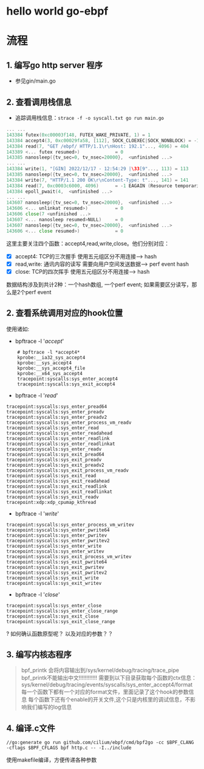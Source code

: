 # hello world go-ebpf


# 流程

## 1. 编写go http server 程序
- 参见gin/main.go


## 2. 查看调用栈信息
- 追踪调用栈信息：`strace -f -o syscall.txt go run main.go`
```go
... ...
143384 futex(0xc00003f148, FUTEX_WAKE_PRIVATE, 1) = 1
143384 accept4(3, 0xc00029fa58, [112], SOCK_CLOEXEC|SOCK_NONBLOCK) = -1 EAGAIN (Resource temporarily unavailable)
143384 read(7, "GET /ebpf/ HTTP/1.1\r\nHost: 192.1"..., 4096) = 404
143389 <... futex resumed>)             = 0
143385 nanosleep({tv_sec=0, tv_nsec=20000},  <unfinished ...>
... ...
143384 write(1, "[GIN] 2022/12/17 - 12:54:29 |\33[9"..., 113) = 113
143385 nanosleep({tv_sec=0, tv_nsec=20000},  <unfinished ...>
143384 write(7, "HTTP/1.1 200 OK\r\nContent-Type: t"..., 141) = 141
143384 read(7, 0xc0003c6000, 4096)      = -1 EAGAIN (Resource temporarily unavailable)
143384 epoll_pwait(4,  <unfinished ...>
... ...
143607 nanosleep({tv_sec=0, tv_nsec=20000},  <unfinished ...>
143606 <... unlinkat resumed>)          = 0
143606 close(7 <unfinished ...>
143607 <... nanosleep resumed>NULL)     = 0
143607 nanosleep({tv_sec=0, tv_nsec=20000},  <unfinished ...>
143606 <... close resumed>)             = 0
```
这里主要关注四个函数：accept4,read,write,close。他们分别对应：
-[x] accept4: TCP的三次握手
使用五元组区分不用连接--> hash
-[x] read,write: 通讯内容的读写
需要向用户空间发送数据--> perf event hash
-[x] close: TCP的四次挥手
使用五元组区分不用连接--> hash

数据结构涉及到共计2种：一个hash数组, 一个perf event; 如果需要区分读写，那么是2个perf event


## 2. 查看系统调用对应的hook位置
使用诸如: 
- bpftrace -l '*accept*' 
```shell
    # bpftrace -l *accept4*
    kprobe:__ia32_sys_accept4
    kprobe:__sys_accept4
    kprobe:__sys_accept4_file
    kprobe:__x64_sys_accept4
    tracepoint:syscalls:sys_enter_accept4
    tracepoint:syscalls:sys_exit_accept4
```
- bpftrace -l '*read*'
```shell
tracepoint:syscalls:sys_enter_pread64
tracepoint:syscalls:sys_enter_preadv
tracepoint:syscalls:sys_enter_preadv2
tracepoint:syscalls:sys_enter_process_vm_readv
tracepoint:syscalls:sys_enter_read
tracepoint:syscalls:sys_enter_readahead
tracepoint:syscalls:sys_enter_readlink
tracepoint:syscalls:sys_enter_readlinkat
tracepoint:syscalls:sys_enter_readv
tracepoint:syscalls:sys_exit_pread64
tracepoint:syscalls:sys_exit_preadv
tracepoint:syscalls:sys_exit_preadv2
tracepoint:syscalls:sys_exit_process_vm_readv
tracepoint:syscalls:sys_exit_read
tracepoint:syscalls:sys_exit_readahead
tracepoint:syscalls:sys_exit_readlink
tracepoint:syscalls:sys_exit_readlinkat
tracepoint:syscalls:sys_exit_readv
tracepoint:xdp:xdp_cpumap_kthread
```
- bpftrace -l '*write*'
```shell
tracepoint:syscalls:sys_enter_process_vm_writev
tracepoint:syscalls:sys_enter_pwrite64
tracepoint:syscalls:sys_enter_pwritev
tracepoint:syscalls:sys_enter_pwritev2
tracepoint:syscalls:sys_enter_write
tracepoint:syscalls:sys_enter_writev
tracepoint:syscalls:sys_exit_process_vm_writev
tracepoint:syscalls:sys_exit_pwrite64
tracepoint:syscalls:sys_exit_pwritev
tracepoint:syscalls:sys_exit_pwritev2
tracepoint:syscalls:sys_exit_write
tracepoint:syscalls:sys_exit_writev
```
- bpftrace -l '*close*'
```shell
tracepoint:syscalls:sys_enter_close
tracepoint:syscalls:sys_enter_close_range
tracepoint:syscalls:sys_exit_close
tracepoint:syscalls:sys_exit_close_range
```
? 如何确认函数原型呢？ 以及对应的参数？？

## 3. 编写内核态程序

> bpf_printk 会将内容输出到/sys/kernel/debug/tracing/trace_pipe
> bpf_printk不能输出中文!!!!!!!!!!!!
> 需要到以下目录获取每个函数的ctx信息：sys/kernel/debug/tracing/events/syscalls/sys_enter_accept4/format
> 每一个函数下都有一个对应的format文件，里面记录了这个hook的参数信息
> 每个函数下还有个enable的开关文件,这个只是内核里的调试信息，不影响我们编写的log信息


## 4. 编译.c文件
`//go:generate go run github.com/cilium/ebpf/cmd/bpf2go -cc $BPF_CLANG -cflags $BPF_CFLAGS bpf http.c -- -I../include`

使用makefile编译，方便传递各种参数